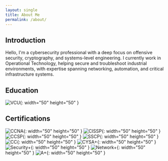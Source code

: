 ```yaml
---
layout: single
title: About Me
permalink: /about/
---
```

## Introduction
Hello, I'm a cybersecurity professional with a deep focus on offensive security, cryptography, and
systems-level engineering. I currently work in Operational Technology, helping secure and troubleshoot
industrial environments, with expertise spanning networking, automation, and critical infrastructure systems.

## Education
![VCU](/assets/images/education/vcu-seal.png){: width="50" height="50" }

## Certifications
![CCNA](/assets/images/certifications/ccna.png){: width="50" height="50" }
![CISSP](/assets/images/certifications/cissp.png){: width="50" height="50" }
![CCSP](/assets/images/certifications/ccsp.png){: width="50" height="50" }
![SSCP](/assets/images/certifications/sscp.png){: width="50" height="50" }
![CC](/assets/images/certifications/cc.png){: width="50" height="50" }
![CYSA+](/assets/images/certifications/comptia-cysa-plus.png){: width="50" height="50" }
![Security+](/assets/images/certifications/comptia-security-plus.png){: width="50" height="50" }
![Network+](/assets/images/certifications/comptia-network-plus.png){: width="50" height="50" }
![A+](/assets/images/certifications/comptia-a-plus.png){: width="50" height="50" }